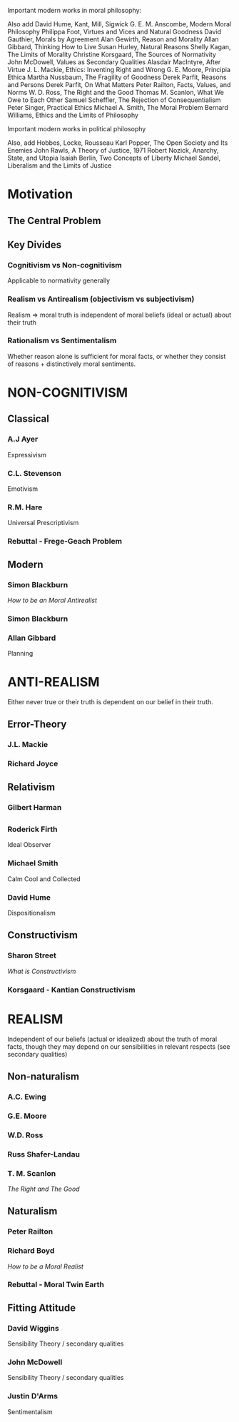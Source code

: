 Important modern works in moral philosophy:

Also add David Hume, Kant, Mill, Sigwick
G. E. M. Anscombe, Modern Moral Philosophy
Philippa Foot, Virtues and Vices and Natural Goodness
David Gauthier, Morals by Agreement
Alan Gewirth, Reason and Morality
Allan Gibbard, Thinking How to Live
Susan Hurley, Natural Reasons
Shelly Kagan, The Limits of Morality
Christine Korsgaard, The Sources of Normativity
John McDowell, Values as Secondary Qualities
Alasdair MacIntyre, After Virtue
J. L. Mackie, Ethics: Inventing Right and Wrong
G. E. Moore, Principia Ethica
Martha Nussbaum, The Fragility of Goodness
Derek Parfit, Reasons and Persons
Derek Parfit, On What Matters
Peter Railton, Facts, Values, and Norms
W. D. Ross, The Right and the Good
Thomas M. Scanlon, What We Owe to Each Other
Samuel Scheffler, The Rejection of Consequentialism
Peter Singer, Practical Ethics
Michael A. Smith, The Moral Problem
Bernard Williams, Ethics and the Limits of Philosophy

Important modern works in political philosophy

Also, add Hobbes, Locke, Rousseau
Karl Popper, The Open Society and Its Enemies
John Rawls, A Theory of Justice, 1971
Robert Nozick, Anarchy, State, and Utopia
Isaiah Berlin, Two Concepts of Liberty
Michael Sandel, Liberalism and the Limits of Justice

# Motivation 

## The Central Problem

## Key Divides

### Cognitivism vs Non-cognitivism

Applicable to normativity generally

### Realism vs Antirealism (objectivism vs subjectivism)

Realism => moral truth is independent of moral beliefs (ideal or actual) about their truth

### Rationalism vs Sentimentalism

Whether reason alone is sufficient for moral facts, or whether they consist of reasons + distinctively moral sentiments.

# NON-COGNITIVISM

## Classical

### A.J Ayer 

Expressivism

### C.L. Stevenson

Emotivism

### R.M. Hare

Universal Prescriptivism

### Rebuttal - Frege-Geach Problem

## Modern

### Simon Blackburn 

_How to be an Moral Antirealist_

### Simon Blackburn

### Allan Gibbard

Planning

# ANTI-REALISM

Either never true or their truth is dependent on our belief in their truth.

## Error-Theory

### J.L. Mackie 

### Richard Joyce

## Relativism

### Gilbert Harman 

## 

### Roderick Firth 

Ideal Observer

### Michael Smith

Calm Cool and Collected

### David Hume

Dispositionalism

## Constructivism

### Sharon Street 

_What is Constructivism_

### Korsgaard - Kantian Constructivism

# REALISM

Independent of our beliefs (actual or idealized) about the truth of moral facts, though they may depend on our sensibilities in relevant respects (see secondary qualities)

## Non-naturalism

### A.C. Ewing

### G.E. Moore

### W.D. Ross

### Russ Shafer-Landau

### T. M. Scanlon

_The Right and The Good_

## Naturalism

### Peter Railton

### Richard Boyd 

_How to be a Moral Realist_

### Rebuttal - Moral Twin Earth

## Fitting Attitude

### David Wiggins 

Sensibility Theory / secondary qualities

### John McDowell

Sensibility Theory / secondary qualities

### Justin D'Arms

Sentimentalism